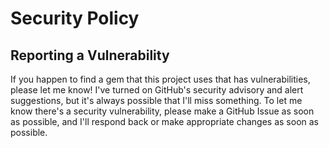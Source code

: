 # Security Policy

## Reporting a Vulnerability

If you happen to find a gem that this project uses that has vulnerabilities, please let me know! I've turned on GitHub's security advisory and alert suggestions, but it's always possible that I'll miss something. To let me know there's a security vulnerability, please make a GitHub Issue as soon as possible, and I'll respond back or make appropriate changes as soon as possible.
